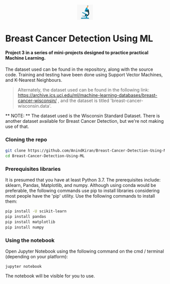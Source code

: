 <div align="center">
<img src = "https://github.com/AnindKiran/Breast-Cancer-Detection-Using-ML/blob/master/mscope.png" width = "10%" height = "10%">
</div>


# Breast Cancer Detection Using ML

#### Project 3 in a series of mini-projects designed to practice practical Machine Learning.

The dataset used can be found in the repository, along with the source code. Training and testing have been done using Support Vector Machines, and K-Nearest Neighbours. 

> Alternately, the dataset used can be found in the following link: <a> https://archive.ics.uci.edu/ml/machine-learning-databases/breast-cancer-wisconsin/ </a>, and the dataset is titled 'breast-cancer-wisconsin.data'.  

** NOTE: ** The dataset used is the Wisconsin Standard Dataset. There is another dataset available for Breast Cancer Detection, but we're not making use of that. 



### Cloning the repo
```sh
git clone https://github.com/AnindKiran/Breast-Cancer-Detection-Using-ML
cd Breast-Cancer-Detection-Using-ML
```

### Prerequisites libraries

It is presumed that you have at least Python 3.7. 
The prerequisites include: sklearn, Pandas, Matplotlib, and numpy. Although using conda would be preferable, the following commands use pip to install libraries considering most people have the 'pip' utility. Use the following commands to install them: 
```sh
pip install -U scikit-learn
pip install pandas
pip install matplotlib
pip install numpy
```

### Using the notebook
Open Jupyter Notebook using the following command on the cmd / terminal (depending on your platform): 
```
jupyter notebook
```

The notebook will be visible for you to use. 
